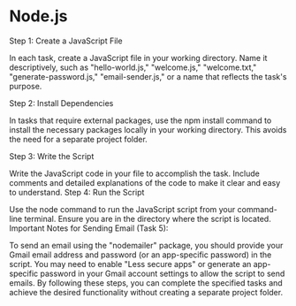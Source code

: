 # Node.js

Step 1: Create a JavaScript File

In each task, create a JavaScript file in your working directory. Name it descriptively, such as "hello-world.js," "welcome.js," "welcome.txt," "generate-password.js," "email-sender.js," or a name that reflects the task's purpose.

Step 2: Install Dependencies

In tasks that require external packages, use the npm install command to install the necessary packages locally in your working directory. This avoids the need for a separate project folder.

Step 3: Write the Script

Write the JavaScript code in your file to accomplish the task. Include comments and detailed explanations of the code to make it clear and easy to understand.
Step 4: Run the Script

Use the node command to run the JavaScript script from your command-line terminal. Ensure you are in the directory where the script is located.
Important Notes for Sending Email (Task 5):

To send an email using the "nodemailer" package, you should provide your Gmail email address and password (or an app-specific password) in the script.
You may need to enable "Less secure apps" or generate an app-specific password in your Gmail account settings to allow the script to send emails.
By following these steps, you can complete the specified tasks and achieve the desired functionality without creating a separate project folder.





